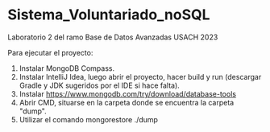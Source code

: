 # Sistema_Voluntariado_noSQL
Laboratorio 2 del ramo Base de Datos Avanzadas USACH 2023

Para ejecutar el proyecto:
1. Instalar MongoDB Compass.
2. Instalar IntelliJ Idea, luego abrir el proyecto, hacer build y run (descargar Gradle y JDK sugeridos por el IDE si hace falta).
3. Instalar https://www.mongodb.com/try/download/database-tools
4. Abrir CMD, situarse en la carpeta donde se encuentra la carpeta "dump".
5. Utilizar el comando mongorestore ./dump
